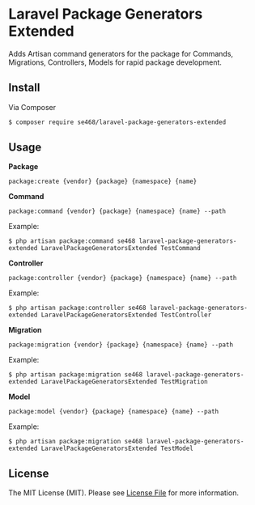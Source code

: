 # Laravel Package Generators Extended
Adds Artisan command generators for the package for Commands, Migrations, Controllers, Models for rapid package development.

## Install
Via Composer
``` bash
$ composer require se468/laravel-package-generators-extended
```

## Usage
**Package**
```
package:create {vendor} {package} {namespace} {name}
```

**Command**
```
package:command {vendor} {package} {namespace} {name} --path
```

Example:
```
$ php artisan package:command se468 laravel-package-generators-extended LaravelPackageGeneratorsExtended TestCommand
```

**Controller**
```
package:controller {vendor} {package} {namespace} {name} --path
```

Example:
```
$ php artisan package:controller se468 laravel-package-generators-extended LaravelPackageGeneratorsExtended TestController
```

**Migration**
```
package:migration {vendor} {package} {namespace} {name} --path
```

Example:
```
$ php artisan package:migration se468 laravel-package-generators-extended LaravelPackageGeneratorsExtended TestMigration
```

**Model**
```
package:model {vendor} {package} {namespace} {name} --path
```

Example:
```
$ php artisan package:migration se468 laravel-package-generators-extended LaravelPackageGeneratorsExtended TestModel
```

## License

The MIT License (MIT). Please see [License File](LICENSE.md) for more information.
